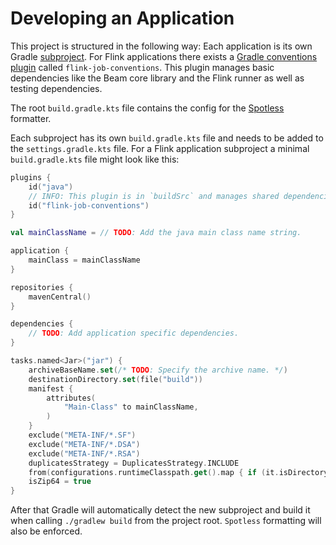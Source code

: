 # Developing an Application
This project is structured in the following way:
Each application is its own Gradle [subproject](https://docs.gradle.org/current/userguide/multi_project_builds.html).
For Flink applications there exists a [Gradle conventions plugin](https://docs.gradle.org/current/samples/sample_convention_plugins.html) called `flink-job-conventions`. This plugin manages basic dependencies like the Beam core library and the Flink runner as well as testing dependencies.

The root `build.gradle.kts` file contains the config for the [Spotless](https://github.com/diffplug/spotless) formatter.

Each subproject has its own `build.gradle.kts` file and needs to be added to the `settings.gradle.kts` file.
For a Flink application subproject a minimal `build.gradle.kts` file might look like this:

```kotlin
plugins {
    id("java")
    // INFO: This plugin is in `buildSrc` and manages shared dependencies.
    id("flink-job-conventions")
}

val mainClassName = // TODO: Add the java main class name string.

application {
    mainClass = mainClassName
}

repositories {
    mavenCentral()
}

dependencies {
    // TODO: Add application specific dependencies.
}

tasks.named<Jar>("jar") {
    archiveBaseName.set(/* TODO: Specify the archive name. */)
    destinationDirectory.set(file("build"))
    manifest {
        attributes(
            "Main-Class" to mainClassName,
        )
    }
    exclude("META-INF/*.SF")
    exclude("META-INF/*.DSA")
    exclude("META-INF/*.RSA")
    duplicatesStrategy = DuplicatesStrategy.INCLUDE
    from(configurations.runtimeClasspath.get().map { if (it.isDirectory) it else zipTree(it) })
    isZip64 = true
}
```

After that Gradle will automatically detect the new subproject and build it when calling `./gradlew build` from the project root.
`Spotless` formatting will also be enforced.
